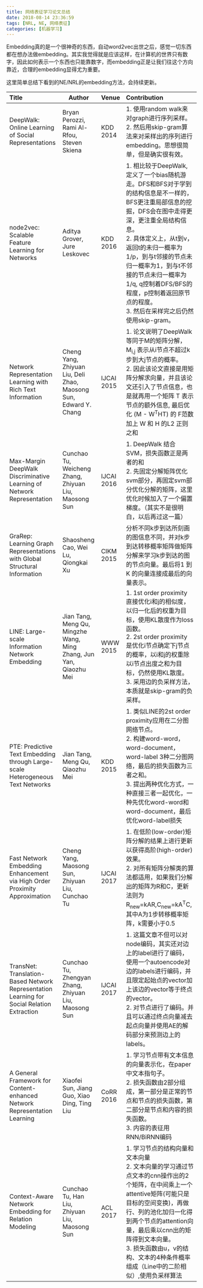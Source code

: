 ```yaml
---
title: 网络表征学习论文总结
date: 2018-08-14 23:36:59
tags: [NRL, NE, 网络表征]
categories: [机器学习]
---
```



Embedding真的是一个很神奇的东西，自动word2vec出世之后，感觉一切东西都在想办法做embedding。其实我觉得就是应该这样，在计算机的世界只有数字，因此如何表示一个东西也只能靠数字，而embedding正是让我们往这个方向靠近，合理的embedding显得尤为重要。

这里简单总结下看到的NE/NRL的embedding方法，会持续更新。

| Title | Author | Venue |Contribution| 
|:-----|-|-|:------------------|
|DeepWalk: Online Learning of Social Representations|Bryan Perozzi, Rami Al-Rfou, Steven Skiena| KDD 2014| 1. 使用random walk来对graph进行序列采样。<br> 2. 然后用skip-gram算法来对采样出的序列进行embedding。思想很简单，但是确实很有效。|
|node2vec: Scalable Feature Learning for Networks|Aditya Grover, Jure Leskovec| KDD 2016|1. 相比较于DeepWalk, 定义了一个bias随机游走。DFS和BFS对于学到的结构信息是不一样的，BFS更注重局部信息的挖掘，DFS会在图中走得更深，更注重全局结构信息。<br>2. 具体定义上，从t到v，返回t的未归一概率为1/p，到与t邻接的节点未归一概率为1，到与t不邻接的节点未归一概率为1/q, q控制着DFS/BFS的程度，p控制着返回原节点的程度。<br>3. 然后在采样完之后仍然使用skip-gram。|
|Network Representation Learning with Rich Text Information|Cheng Yang, Zhiyuan Liu, Deli Zhao, Maosong Sun, Edward Y. Chang|IJCAI 2015|1. 论文说明了DeepWalk等同于M的矩阵分解，M<sub>i,j</sub> 表示从i节点不超过k步到大j节点的概率。<br>2. 因此该论文直接是用矩阵分解求向量，并且该论文还引入了节点信息，也是就再用一个矩阵  T  表示节点的额外信息, 最后优化 (M - W<sup>T</sup>HT) 的 F范数 加上 W 和 H 的L2 正则之和|
|Max-Margin DeepWalk Discriminative Learning of Network Representation|Cunchao Tu, Weicheng Zhang, Zhiyuan Liu, Maosong Sun|IJCAI 2016|1. DeepWalk 结合 SVM，损失函数正是两者的和 <br> 2. 先固定分解矩阵优化svm部分，再固定svm部分优化分解的矩阵，这里优化时候加入了一个偏置梯度。（其实不是很明白，以后再过这一篇）|
|GraRep: Learning Graph Representations with Global Structural Information|	Shaosheng Cao, Wei Lu, Qiongkai Xu|CIKM 2015|分析不同k步到达所刻画的图信息不同，并对k步到达转移概率矩阵做矩阵分解来学习k步到达的图的节点向量。最后将1 到 K 的向量连接成最后的向量表示。|
|LINE: Large-scale Information Network Embedding|Jian Tang, Meng Qu, Mingzhe Wang, Ming Zhang, Jun Yan, Qiaozhu Mei|WWW 2015|1. 1st order proximity 直接优化i和j的相似度，以归一化后的权重为目标，使用KL散度作为loss函数。 <br> 2. 2st order proximity 是优化i节点确定下j节点的概率，以i和j的权重除以i节点出度之和为目标，仍然使用KL散度。 <br> 3. 采用边的负采样方法，本质就是skip-gram的负采样。|
|PTE: Predictive Text Embedding through Large-scale Heterogeneous Text Networks|Jian Tang, Meng Qu, Qiaozhu Mei|KDD 2015|1. 类似LINE的2st order proximity应用在二分图网络节点。 <br> 2. 构建word-word，word-document，word-label 3种二分图网络，最后的损失函数为三者之和。 <br> 3. 提出两种优化方式，一种直接三者一起优化，一种先优化word-word和word-document，最后优化word-label损失 |
|Fast Network Embedding Enhancement via High Order Proximity Approximation|Cheng Yang, Maosong Sun, Zhiyuan Liu, Cunchao Tu|IJCAI 2017|1. 在低阶(low-order)矩阵分解的结果上进行更新以获得高阶(high-order)效果。 <br> 2. 对所有矩阵分解类的算法都适用，如果我们分解出的矩阵为R和C，更新法则为R<sub>new</sub>=kAR,C<sub>new</sub>=kA<sup>T</sup>C,其中A为1步转移概率矩阵，k需要小于0.5|
|TransNet: Translation-Based Network Representation Learning for Social Relation Extraction|Cunchao Tu, Zhengyan Zhang, Zhiyuan Liu, Maosong Sun|IJCAI 2017|1. 这篇文章不但可以对node编码，其实还对边上的label进行了编码，使用一个autoencode对边的labels进行编码，并且限定起始点的vector加上该边的vector等于终点的vector。<br> 2. 对节点进行了编码。并且可以通过终点向量减去起点向量并使用AE的解码部分来预测边上的labels。 |
|A General Framework for Content-enhanced Network Representation Learning|Xiaofei Sun, Jiang Guo, Xiao Ding, Ting Liu|CoRR 2016|1. 学习节点带有文本信息的向量表示化，在paper中文本指句子。<br> 2. 损失函数由2部分组成，第一部分是正常的节点和节点的损失函数，第二部分是节点和内容的损失函数。<br> 3. 内容的表征用RNN/BiRNN编码|
|Context-Aware Network Embedding for Relation Modeling|Cunchao Tu, Han Liu, Zhiyuan Liu, Maosong Sun|ACL 2017|1. 学习节点的结构向量和文本向量 <br> 2.  文本向量的学习通过节点文本的cnn操作出的2个矩阵，在中间乘上一个attentive矩阵(可能只是目标的空间变换)，再做行、列的池化加归一化得到两个节点的attention向量，最后乘以cnn出的矩阵得到文本向量。<br> 3. 损失函数由u，v的结构、文本的4种条件概率组成（Line中的二阶相似）,使用负采样算法 